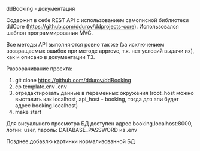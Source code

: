 ddBooking - документация

Содержит в себе REST API с использованием самописной библиотеки ddCore (https://github.com/ddurov/ddprojects-core). Использовался шаблон программирования MVC.

Все методы API выполняются ровно так же (за исключением возвращаемых ошибок при методе approve, т.к. нет условий выдачи их), как и описано в документации ТЗ.

Разворачивание проекта:

1. git clone https://github.com/ddurov/ddBooking
2. cp template.env .env
3. отредактировать данные в переменных окружения (root_host можно выставить как localhost, api_host - booking, тогда для апи будет адрес booking.localhost)
4. make start

Для визуального просмотра БД доступен адрес booking.localhost:8000, логин: user, пароль: DATABASE_PASSWORD из .env

Позднее добавлю картинки нормализованной БД